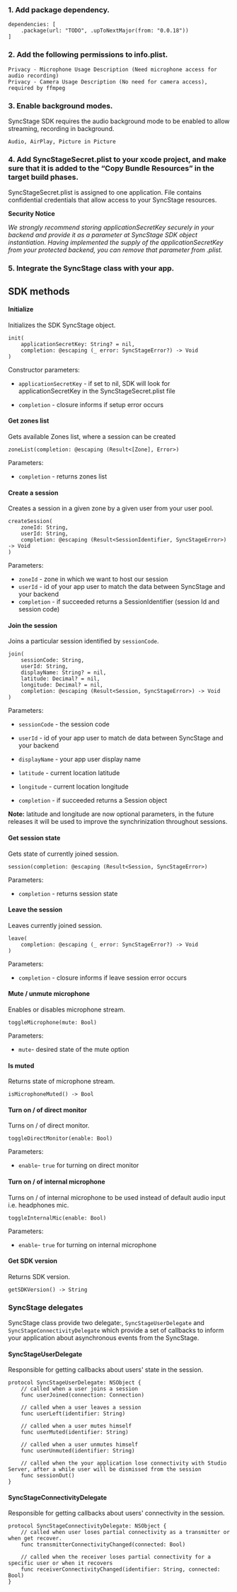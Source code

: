 ### 1. Add package dependency.

```
dependencies: [
    .package(url: "TODO", .upToNextMajor(from: "0.0.18"))
]

```

### 2. Add the following permissions to info.plist. 

```
Privacy - Microphone Usage Description (Need microphone access for audio recording)
Privacy - Camera Usage Description (No need for camera access), required by ffmpeg

```

### 3. Enable background modes.

SyncStage SDK requires the audio background mode to be enabled to allow streaming, recording in background.

`Audio, AirPlay, Picture in Picture`

### 4. Add SyncStageSecret.plist to your xcode project, and make sure that it is added to the “Copy Bundle Resources” in the target build phases.

SyncStageSecret.plist is assigned to one application. File contains confidential credentials that allow access to your SyncStage resources. 

__Security Notice__

_We strongly recommend storing applicationSecretKey securely in your backend and provide it as a parameter at SyncStage SDK object instantiation. Having implemented the supply of the applicationSecretKey from your protected backend, you can remove that parameter from .plist._


### 5. Integrate the SyncStage class with your app.

## SDK methods
#### Initialize

Initializes the SDK SyncStage object.

```
init(
    applicationSecretKey: String? = nil,
    completion: @escaping (_ error: SyncStageError?) -> Void
)
```

Constructor parameters:

* `applicationSecretKey` - if set to nil, SDK will look for applicationSecretKey in the SyncStageSecret.plist file

* `completion` - closure informs if setup error occurs

#### Get zones list

Gets available Zones list, where a session can be created

```
zoneList(completion: @escaping (Result<[Zone], Error>)
```

Parameters:

* `completion` - returns zones list

#### Create a session

Creates a session in a given zone by a given user from your user pool.

```
createSession(
    zoneId: String,
    userId: String,
    completion: @escaping (Result<SessionIdentifier, SyncStageError>) -> Void
)
```

Parameters:

* `zoneId` - zone in which we want to host our session
* `userId` - id of your app user to match the data between SyncStage and your backend
* `completion` -  if succeeded returns a SessionIdentifier (session Id and session code)

#### Join the session

Joins a particular session identified by `sessionCode`.

```
join(
    sessionCode: String,
    userId: String,
    displayName: String? = nil,
    latitude: Decimal? = nil,
    longitude: Decimal? = nil,
    completion: @escaping (Result<Session, SyncStageError>) -> Void
)
```

Parameters:

* `sessionCode` - the session code

* `userId` - id of your app user to match de data between SyncStage and your backend

* `displayName` - your app user display name

* `latitude` - current location latitude

* `longitude` - current location longitude

* `completion` - if succeeded returns a Session object

__Note:__ latitude and longitude are now optional parameters, in the future releases it will be used to improve the synchrinization throughout sessions.

#### Get session state

Gets state of currently joined session.

```
session(completion: @escaping (Result<Session, SyncStageError>)
```

Parameters:

* `completion` - returns session state


#### Leave the session

Leaves currently joined session.

```
leave(
    completion: @escaping (_ error: SyncStageError?) -> Void
)
```

Parameters:

* `completion` - closure informs if leave session error occurs

#### Mute / unmute microphone

Enables or disables microphone stream.

```
toggleMicrophone(mute: Bool)
```

Parameters:

* `mute`- desired state of the mute option

#### Is muted

Returns state of microphone stream.

```
isMicrophoneMuted() -> Bool
```

#### Turn on / of direct monitor
Turns on / of direct monitor.

```
toggleDirectMonitor(enable: Bool)
```
Parameters:

* `enable`- `true` for turning on direct monitor

#### Turn on / of internal microphone
Turns on / of internal microphone to be used instead of default audio input i.e. headphones mic.

```
toggleInternalMic(enable: Bool)
```
Parameters:

* `enable`- `true` for turning on internal microphone

#### Get SDK version
Returns SDK version.

```
getSDKVersion() -> String
```

### SyncStage delegates
SyncStage class provide two delegate:, `SyncStageUserDelegate` and `SyncStageConnectivityDelegate` which provide a set of callbacks to inform your application about asynchronous events from the SyncStage.

#### SyncStageUserDelegate
Responsible for getting callbacks about users' state in the session.

```
protocol SyncStageUserDelegate: NSObject {
    // called when a user joins a session
    func userJoined(connection: Connection)

    // called when a user leaves a session
    func userLeft(identifier: String)

    // called when a user mutes himself
    func userMuted(identifier: String)

    // called when a user unmutes himself
    func userUnmuted(identifier: String)

    // called when the your application lose connectivity with Studio Server, after a while user will be dismissed from the session
    func sessionOut()
}
```

#### SyncStageConnectivityDelegate
Responsible for getting callbacks about users' connectivity in the session.

```
protocol SyncStageConnectivityDelegate: NSObject {
    // called when user loses partial connectivity as a transmitter or when get recover.
    func transmitterConnectivityChanged(connected: Bool)
    
    // called when the receiver loses partial connectivity for a specific user or when it recovers
    func receiverConnectivityChanged(identifier: String, connected: Bool)
}
```